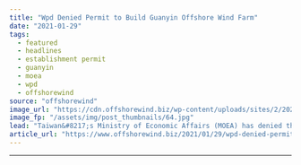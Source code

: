 ```yaml
---
title: "Wpd Denied Permit to Build Guanyin Offshore Wind Farm"
date: "2021-01-29"
tags: 
  - featured
  - headlines
  - establishment permit
  - guanyin
  - moea
  - wpd
  - offshorewind
source: "offshorewind"
image_url: "https://cdn.offshorewind.biz/wp-content/uploads/sites/2/2021/01/29130007/Wpd-Denied-Permit-to-Build-Guanyin-Offshore-Wind-Farm.jpg"
image_fp: "/assets/img/post_thumbnails/64.jpg"
lead: "Taiwan&#8217;s Ministry of Economic Affairs (MOEA) has denied the so-called &#8221;Establishment Permit&#8221; for wpd&#8217;s"
article_url: "https://www.offshorewind.biz/2021/01/29/wpd-denied-permit-to-build-guanyin-offshore-wind-farm/"
---
```


---
